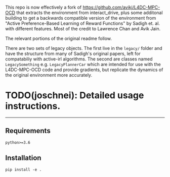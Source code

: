 This repo is now effectively a fork of https://github.com/avikj/L4DC-MPC-OCD that extracts the environment from interact_drive, plus some additonal building to get a backwards compatible version of the environment from "Active Preference-Based Learning of Reward Functions" by Sadigh et. al. with different features. Most of the credit to Lawrence Chan and Avik Jain.

The relevant portions of the original readme follow.

There are two sets of legacy objects. The first live in the `legacy/` folder and have the structure from many of Sadigh's original papers, left for compatabiliy with active-irl algorithms. The second are classes named `LegacySomething` e.g. `LegacyPlannerCar` which are intended for use with the L4DC-MPC-OCD code and provide gradients, but replicate the dynamics of the original environment more accurately.
# TODO(joschnei): Detailed usage instructions.

---

## Requirements
```
python>=3.6
```

## Installation

```
pip install -e .
```

